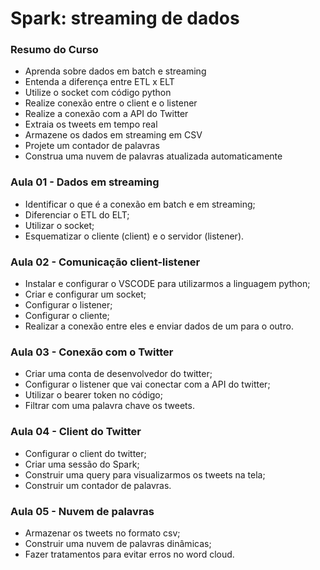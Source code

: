  

# Spark: streaming de dados

### Resumo do Curso

- Aprenda sobre dados em batch e streaming
- Entenda a diferença entre ETL x ELT
- Utilize o socket com código python
- Realize conexão entre o client e o listener
- Realize a conexão com a API do Twitter
- Extraia os tweets em tempo real
- Armazene os dados em streaming em CSV
- Projete um contador de palavras
- Construa uma nuvem de palavras atualizada automaticamente

### Aula 01 - Dados em streaming 

- Identificar o que é a conexão em batch e em streaming;
- Diferenciar o ETL do ELT;
- Utilizar o socket;
- Esquematizar o cliente (client) e o servidor (listener).

### Aula 02 - Comunicação client-listener

- Instalar e configurar o VSCODE para utilizarmos a linguagem python;
- Criar e configurar um socket;
- Configurar o listener;
- Configurar o cliente;
- Realizar a conexão entre eles e enviar dados de um para o outro.

### Aula 03 - Conexão com o Twitter

- Criar uma conta de desenvolvedor do twitter;
- Configurar o listener que vai conectar com a API do twitter;
- Utilizar o bearer token no código;
- Filtrar com uma palavra chave os tweets.

### Aula 04 - Client do Twitter

- Configurar o client do twitter;
- Criar uma sessão do Spark;
- Construir uma query para visualizarmos os tweets na tela;
- Construir um contador de palavras.

### Aula 05 - Nuvem de palavras

- Armazenar os tweets no formato csv;
- Construir uma nuvem de palavras dinâmicas;
- Fazer tratamentos para evitar erros no word cloud.


